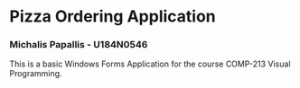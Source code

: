 # Pizza Ordering Application

### Michalis Papallis - U184N0546

This is a basic Windows Forms Application for the course COMP-213 Visual Programming.